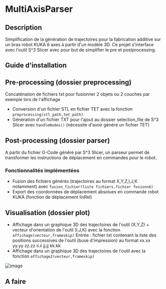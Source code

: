 # MultiAxisParser

## Description ##
Simplification de la génération de trajectoires pour la fabrication additive sur un bras robot KUKA 6 axes à partir d'un modèle 3D.
Ce projet s'interface avec l'outil S^3 Slicer avec pour but de simplifier le pre et postprocessing.


## Guide d'installation ##


## Pre-processing (dossier preprocessing) ##
Concaténation de fichiers txt pour fusionner 2 objets ou 2 couches par exemple lors de l'affichage
- Conversion d'un fichier STL en fichier TET avec la fonction `preprocessing(stl_path,tet_path)`
- Génération d'un fichier TXT pour l'ajout au dossier selection_file de S^3 Slicer avec `handleNodes()` (nécessite d'avoir généré un fichier TET)


## Post-processing (dossier parser) ###
A partir du fichier G-Code généré par S^3 Slicer, un parseur permet de transformer les instructions de déplacement en commandes pour le robot.

### Fonctionnalités implémentées ###
- Fusion des fichiers générés (trajectoires au format X,Y,Z,I,J,K notamment) avec `fusion_fichier(liste fichiers,fichier fusionné)`
- Export des coordonnées de déplacement absolues en commande robot KUKA (fonction de déplacement linRel)

## Visualisation (dossier plot) ##
- Affichage dans un graphique 3D des trajectoires de l'outil (X,Y,Z) + vecteur d'orientation de l'outil (I,J,K) avec la fonction `affichage(vecteur,frameskip)`
Entrée : fichier txt contenant la liste des positions successives de l'outil (buse d'impression) au format xx.xx yy.yy zz.zz ii.ii jj.jj kk.kk
- Affichage dans un graphique 3D des trajectoires de l'outil avec la fonction `affichage2(vecteur,frameskip)`

![image](https://github.com/user-attachments/assets/f5f661f5-b6dc-4fa1-9021-f8b154ccb019)


## A faire ##

